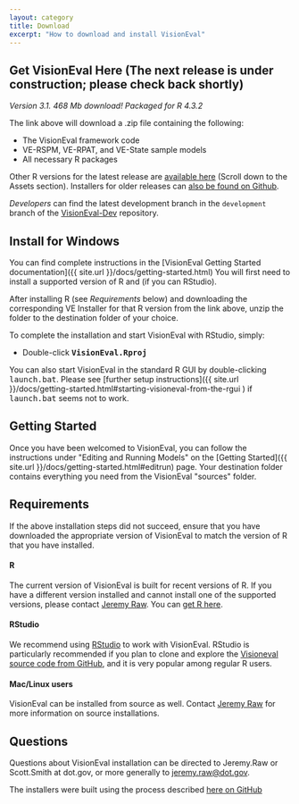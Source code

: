 ```yaml
---
layout: category
title: Download
excerpt: "How to download and install VisionEval"
---
```


## Get VisionEval Here (The next release is under construction; please check back shortly)

*Version 3.1. 468 Mb download! Packaged for R 4.3.2*

The link above will download a .zip file containing the following:
 - The VisionEval framework code
 - VE-RSPM, VE-RPAT, and VE-State sample models
 - All necessary R packages

Other R versions for the latest release are [available here](https://github.com/VisionEval/VisionEval-Dev/releases/latest) (Scroll down to the Assets section).
Installers for older releases can [also be found on Github](https://github.com/VisionEval/VisionEval-Dev/releases).

*Developers* can find the latest development branch in the `development` branch of the [VisionEval-Dev](https://github.com/VisionEval/VisionEval-Dev) repository.

## Install for Windows

You can find complete instructions in the [VisionEval Getting Started documentation]({{ site.url }}/docs/getting-started.html)
You will first need to install a supported version of R and (if you can RStudio).

After installing R (see *Requirements* below) and downloading the corresponding VE Installer for that R version from the link above, unzip the folder to the destination folder of your choice.

To complete the installation and start VisionEval with RStudio, simply:
   - Double-click **<tt>VisionEval.Rproj</tt>**

You can also start VisionEval in the standard R GUI by double-clicking <tt>launch.bat</tt>.
Please see [further setup instructions]({{ site.url }}/docs/getting-started.html#starting-visioneval-from-the-rgui ) if <tt>launch.bat</tt> seems not to work.

## Getting Started

Once you have been welcomed to VisionEval, you can follow the instructions under "Editing and Running Models" on the [Getting Started]({{ site.url }}/docs/getting-started.html#editrun) page.
Your destination folder contains everything you need from the VisionEval "sources" folder.

## Requirements

If the above installation steps did not succeed, ensure that you have downloaded the appropriate version of VisionEval to match the version of R that you have installed.

#### R

The current version of VisionEval is built for recent versions of R.  If you have a different version installed and cannot install one of the supported versions, please contact <a href="mailto:jeremy.raw@dot.gov">Jeremy Raw</a>.
You can [get R here](https://cran.r-project.org).

#### RStudio

We recommend using <a href="https://www.rstudio.com/products/rstudio/#Desktop" target="_blank">RStudio</a> to work with VisionEval. RStudio is particularly recommended if you plan to clone and explore the
<a target="_blank" href="https://github.com/VisionEval/VisionEval">Visioneval source code from GitHub</a>, and it is very popular among regular R users.

#### Mac/Linux users
VisionEval can be installed from source as well. Contact <a href="mailto:jeremy.raw@dot.gov">Jeremy Raw</a> for more information on source installations.

## Questions

Questions about VisionEval installation can be directed to Jeremy.Raw or Scott.Smith at dot.gov, or more generally to <a href="mailto:jeremy.raw@dot.gov">jeremy.raw@dot.gov</a>.

The installers were built using the process described <a target="_blank" href="https://github.com/VisionEval/VisionEval-Dev/blob/development/build/Building.md">here on GitHub</a>

<!-- removed between title and excerpt: <span class="entry-date"><time datetime="{{ post.date | date_to_xmlschema }}">{{ post.date | date: "%B %d, %Y" }}</time></span> -->
